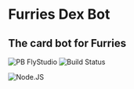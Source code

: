 # Furries Dex Bot

## The card bot for Furries

![PB FlyStudio](https://img.shields.io/badge/POWERED%20BY%20FLY.STUDIO?style=for-the-badge)
![Build Status](https://img.shields.io/github/workflow/status/flyzar73/FurriesDex/CI?label=build)

![Node.JS](https://img.shields.io/npm/v/npm.svg?logo=nodedotjs)
